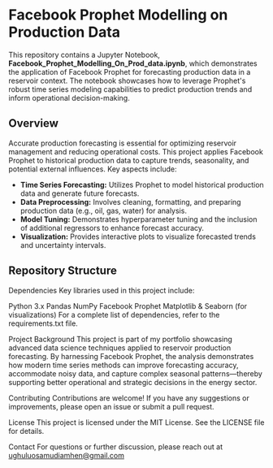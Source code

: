 # Facebook Prophet Modelling on Production Data

This repository contains a Jupyter Notebook, **Facebook_Prophet_Modelling_On_Prod_data.ipynb**, which demonstrates the application of Facebook Prophet for forecasting production data in a reservoir context. The notebook showcases how to leverage Prophet's robust time series modeling capabilities to predict production trends and inform operational decision-making.

## Overview

Accurate production forecasting is essential for optimizing reservoir management and reducing operational costs. This project applies Facebook Prophet to historical production data to capture trends, seasonality, and potential external influences. Key aspects include:

- **Time Series Forecasting:** Utilizes Prophet to model historical production data and generate future forecasts.
- **Data Preprocessing:** Involves cleaning, formatting, and preparing production data (e.g., oil, gas, water) for analysis.
- **Model Tuning:** Demonstrates hyperparameter tuning and the inclusion of additional regressors to enhance forecast accuracy.
- **Visualization:** Provides interactive plots to visualize forecasted trends and uncertainty intervals.

## Repository Structure

Dependencies
Key libraries used in this project include:

Python 3.x
Pandas
NumPy
Facebook Prophet
Matplotlib & Seaborn (for visualizations)
For a complete list of dependencies, refer to the requirements.txt file.

Project Background
This project is part of my portfolio showcasing advanced data science techniques applied to reservoir production forecasting. By harnessing Facebook Prophet, the analysis demonstrates how modern time series methods can improve forecasting accuracy, accommodate noisy data, and capture complex seasonal patterns—thereby supporting better operational and strategic decisions in the energy sector.

Contributing
Contributions are welcome! If you have any suggestions or improvements, please open an issue or submit a pull request.

License
This project is licensed under the MIT License. See the LICENSE file for details.

Contact
For questions or further discussion, please reach out at ughuluosamudiamhen@gmail.com
